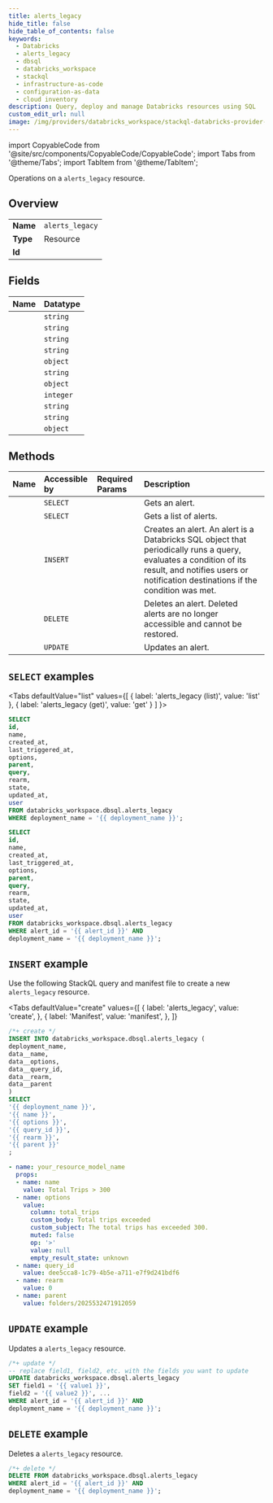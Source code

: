 ```yaml
---
title: alerts_legacy
hide_title: false
hide_table_of_contents: false
keywords:
  - Databricks
  - alerts_legacy
  - dbsql
  - databricks_workspace
  - stackql
  - infrastructure-as-code
  - configuration-as-data
  - cloud inventory
description: Query, deploy and manage Databricks resources using SQL
custom_edit_url: null
image: /img/providers/databricks_workspace/stackql-databricks-provider-featured-image.png
---
```


import CopyableCode from '@site/src/components/CopyableCode/CopyableCode';
import Tabs from '@theme/Tabs';
import TabItem from '@theme/TabItem';

Operations on a <code>alerts_legacy</code> resource.  

## Overview
<table><tbody>
<tr><td><b>Name</b></td><td><code>alerts_legacy</code></td></tr>
<tr><td><b>Type</b></td><td>Resource</td></tr>
<tr><td><b>Id</b></td><td><CopyableCode code="databricks_workspace.dbsql.alerts_legacy" /></td></tr>
</tbody></table>

## Fields
| Name | Datatype |
|:-----|:---------|
| <CopyableCode code="id" /> | `string` |
| <CopyableCode code="name" /> | `string` |
| <CopyableCode code="created_at" /> | `string` |
| <CopyableCode code="last_triggered_at" /> | `string` |
| <CopyableCode code="options" /> | `object` |
| <CopyableCode code="parent" /> | `string` |
| <CopyableCode code="query" /> | `object` |
| <CopyableCode code="rearm" /> | `integer` |
| <CopyableCode code="state" /> | `string` |
| <CopyableCode code="updated_at" /> | `string` |
| <CopyableCode code="user" /> | `object` |

## Methods
| Name | Accessible by | Required Params | Description |
|:-----|:--------------|:----------------|:------------|
| <CopyableCode code="get" /> | `SELECT` | <CopyableCode code="alert_id, deployment_name" /> | Gets an alert. |
| <CopyableCode code="list" /> | `SELECT` | <CopyableCode code="deployment_name" /> | Gets a list of alerts. |
| <CopyableCode code="create" /> | `INSERT` | <CopyableCode code="deployment_name" /> | Creates an alert. An alert is a Databricks SQL object that periodically runs a query, evaluates a condition of its result, and notifies users or notification destinations if the condition was met. |
| <CopyableCode code="delete" /> | `DELETE` | <CopyableCode code="alert_id, deployment_name" /> | Deletes an alert. Deleted alerts are no longer accessible and cannot be restored. |
| <CopyableCode code="update" /> | `UPDATE` | <CopyableCode code="alert_id, deployment_name" /> | Updates an alert. |

## `SELECT` examples

<Tabs
    defaultValue="list"
    values={[
        { label: 'alerts_legacy (list)', value: 'list' },
        { label: 'alerts_legacy (get)', value: 'get' }
    ]
}>
<TabItem value="list">

```sql
SELECT
id,
name,
created_at,
last_triggered_at,
options,
parent,
query,
rearm,
state,
updated_at,
user
FROM databricks_workspace.dbsql.alerts_legacy
WHERE deployment_name = '{{ deployment_name }}';
```

</TabItem>
<TabItem value="get">

```sql
SELECT
id,
name,
created_at,
last_triggered_at,
options,
parent,
query,
rearm,
state,
updated_at,
user
FROM databricks_workspace.dbsql.alerts_legacy
WHERE alert_id = '{{ alert_id }}' AND
deployment_name = '{{ deployment_name }}';
```

</TabItem>
</Tabs>

## `INSERT` example

Use the following StackQL query and manifest file to create a new <code>alerts_legacy</code> resource.

<Tabs
    defaultValue="create"
    values={[
        { label: 'alerts_legacy', value: 'create', },
        { label: 'Manifest', value: 'manifest', },
    ]}
>
<TabItem value="create">

```sql
/*+ create */
INSERT INTO databricks_workspace.dbsql.alerts_legacy (
deployment_name,
data__name,
data__options,
data__query_id,
data__rearm,
data__parent
)
SELECT 
'{{ deployment_name }}',
'{{ name }}',
'{{ options }}',
'{{ query_id }}',
'{{ rearm }}',
'{{ parent }}'
;
```

</TabItem>
<TabItem value="manifest">

```yaml
- name: your_resource_model_name
  props:
  - name: name
    value: Total Trips > 300
  - name: options
    value:
      column: total_trips
      custom_body: Total trips exceeded
      custom_subject: The total trips has exceeded 300.
      muted: false
      op: '>'
      value: null
      empty_result_state: unknown
  - name: query_id
    value: dee5cca8-1c79-4b5e-a711-e7f9d241bdf6
  - name: rearm
    value: 0
  - name: parent
    value: folders/2025532471912059

```

</TabItem>
</Tabs>

## `UPDATE` example

Updates a <code>alerts_legacy</code> resource.

```sql
/*+ update */
-- replace field1, field2, etc. with the fields you want to update        
UPDATE databricks_workspace.dbsql.alerts_legacy
SET field1 = '{{ value1 }}',
field2 = '{{ value2 }}', ...
WHERE alert_id = '{{ alert_id }}' AND
deployment_name = '{{ deployment_name }}';
```

## `DELETE` example

Deletes a <code>alerts_legacy</code> resource.

```sql
/*+ delete */
DELETE FROM databricks_workspace.dbsql.alerts_legacy
WHERE alert_id = '{{ alert_id }}' AND
deployment_name = '{{ deployment_name }}';
```
